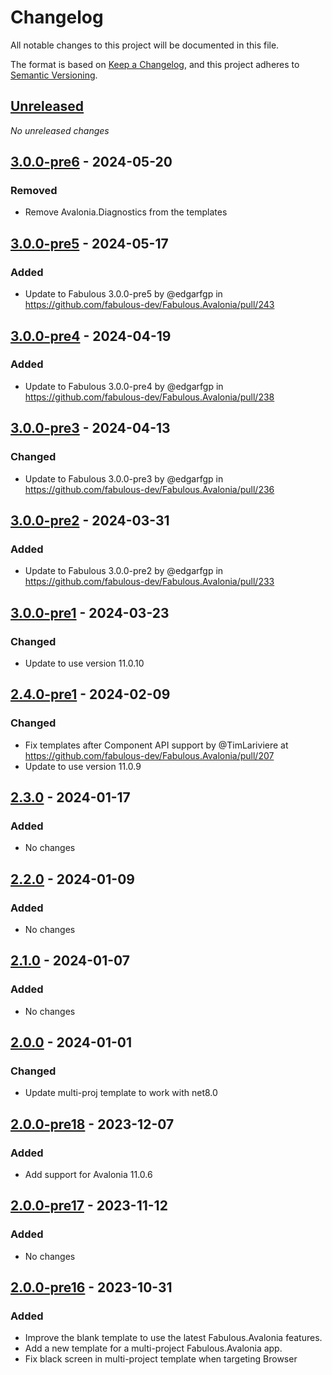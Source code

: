 # Changelog

All notable changes to this project will be documented in this file.

The format is based on [Keep a Changelog](https://keepachangelog.com/en/1.0.0/),
and this project adheres to [Semantic Versioning](https://semver.org/spec/v2.0.0.html).

## [Unreleased]
_No unreleased changes_

## [3.0.0-pre6] - 2024-05-20
### Removed
- Remove Avalonia.Diagnostics from the templates

## [3.0.0-pre5] - 2024-05-17
### Added
- Update to Fabulous 3.0.0-pre5 by @edgarfgp in https://github.com/fabulous-dev/Fabulous.Avalonia/pull/243

## [3.0.0-pre4] - 2024-04-19
### Added
- Update to Fabulous 3.0.0-pre4 by @edgarfgp in https://github.com/fabulous-dev/Fabulous.Avalonia/pull/238

## [3.0.0-pre3] - 2024-04-13
### Changed
- Update to Fabulous 3.0.0-pre3 by @edgarfgp in https://github.com/fabulous-dev/Fabulous.Avalonia/pull/236

## [3.0.0-pre2] - 2024-03-31
### Added
- Update to Fabulous 3.0.0-pre2 by @edgarfgp in https://github.com/fabulous-dev/Fabulous.Avalonia/pull/233

## [3.0.0-pre1] - 2024-03-23
### Changed
- Update to use version 11.0.10

## [2.4.0-pre1] - 2024-02-09
### Changed
- Fix templates after Component API support by @TimLariviere at https://github.com/fabulous-dev/Fabulous.Avalonia/pull/207
- Update to use version 11.0.9

## [2.3.0] - 2024-01-17
### Added
- No changes

## [2.2.0] - 2024-01-09
### Added
- No changes

## [2.1.0] - 2024-01-07
### Added
- No changes

## [2.0.0] - 2024-01-01
### Changed
- Update multi-proj template to work with net8.0

## [2.0.0-pre18] - 2023-12-07
### Added
- Add support for Avalonia 11.0.6

## [2.0.0-pre17] - 2023-11-12
### Added
- No changes

## [2.0.0-pre16] - 2023-10-31
### Added
- Improve the blank template to use the latest Fabulous.Avalonia features.
- Add a new template for a multi-project Fabulous.Avalonia app. 
- Fix black screen in multi-project template when targeting Browser

[unreleased]: https://github.com/fabulous-dev/Fabulous.Avalonia.Templates/compare/3.0.0-pre6...HEAD
[3.0.0-pre6]: https://github.com/fabulous-dev/Fabulous.Avalonia.Templates/releases/tag/3.0.0-pre6
[3.0.0-pre5]: https://github.com/fabulous-dev/Fabulous.Avalonia.Templates/releases/tag/3.0.0-pre5
[3.0.0-pre4]: https://github.com/fabulous-dev/Fabulous.Avalonia.Templates/releases/tag/3.0.0-pre4
[3.0.0-pre3]: https://github.com/fabulous-dev/Fabulous.Avalonia.Templates/releases/tag/3.0.0-pre3
[3.0.0-pre2]: https://github.com/fabulous-dev/Fabulous.Avalonia.Templates/releases/tag/3.0.0-pre2
[3.0.0-pre1]: https://github.com/fabulous-dev/Fabulous.Avalonia.Templates/releases/tag/3.0.0-pre1
[2.4.0-pre1]: https://github.com/fabulous-dev/Fabulous.Avalonia.Templates/releases/tag/2.4.0-pre1
[2.3.0]: https://github.com/fabulous-dev/Fabulous.Avalonia.Templates/releases/tag/2.3.0
[2.2.0]: https://github.com/fabulous-dev/Fabulous.Avalonia.Templates/releases/tag/2.2.0
[2.1.0]: https://github.com/fabulous-dev/Fabulous.Avalonia.Templates/releases/tag/2.1.0
[2.0.0]: https://github.com/fabulous-dev/Fabulous.Avalonia.Templates/releases/tag/2.0.0
[2.0.0-pre18]: https://github.com/fabulous-dev/Fabulous.Avalonia.Templates/releases/tag/2.0.0-pre18
[2.0.0-pre17]: https://github.com/fabulous-dev/Fabulous.Avalonia.Templates/releases/tag/2.0.0-pre17
[2.0.0-pre16]: https://github.com/fabulous-dev/Fabulous.Avalonia.Templates/releases/tag/2.0.0-pre16
